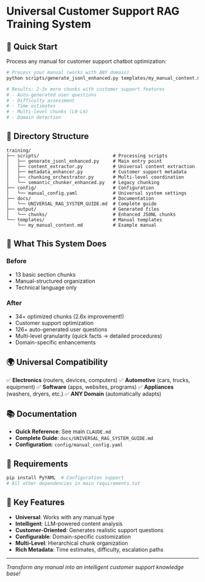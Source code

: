 # Universal Customer Support RAG Training System

## 🚀 Quick Start

Process any manual for customer support chatbot optimization:

```bash
# Process your manual (works with ANY domain)
python scripts/generate_jsonl_enhanced.py templates/my_manual_content.md

# Results: 2-3x more chunks with customer support features
# - Auto-generated user questions
# - Difficulty assessment
# - Time estimates
# - Multi-level chunks (L0-L4)
# - Domain detection
```

## 📁 Directory Structure

```
training/
├── scripts/                           # Processing scripts
│   ├── generate_jsonl_enhanced.py     # Main entry point
│   ├── content_extractor.py           # Universal content extraction
│   ├── metadata_enhancer.py           # Customer support metadata
│   ├── chunking_orchestrator.py       # Multi-level coordination
│   └── semantic_chunker_enhanced.py   # Legacy chunking
├── config/                            # Configuration
│   └── manual_config.yaml             # Universal system settings
├── docs/                              # Documentation
│   └── UNIVERSAL_RAG_SYSTEM_GUIDE.md  # Complete guide
├── output/                            # Generated files
│   └── chunks/                        # Enhanced JSONL chunks
└── templates/                         # Manual templates
    └── my_manual_content.md           # Example manual
```

## 🎯 What This System Does

### Before
- 13 basic section chunks
- Manual-structured organization
- Technical language only

### After
- 34+ optimized chunks (2.6x improvement!)
- Customer support optimization
- 126+ auto-generated user questions
- Multi-level granularity (quick facts → detailed procedures)
- Domain-specific enhancements

## 🌍 Universal Compatibility

✅ **Electronics** (routers, devices, computers)
✅ **Automotive** (cars, trucks, equipment)
✅ **Software** (apps, websites, programs)
✅ **Appliances** (washers, dryers, etc.)
✅ **ANY Domain** (automatically adapts)

## 📚 Documentation

- **Quick Reference**: See main `CLAUDE.md`
- **Complete Guide**: `docs/UNIVERSAL_RAG_SYSTEM_GUIDE.md`
- **Configuration**: `config/manual_config.yaml`

## 🔧 Requirements

```bash
pip install PyYAML  # Configuration support
# All other dependencies in main requirements.txt
```

## 🎯 Key Features

- **Universal**: Works with any manual type
- **Intelligent**: LLM-powered content analysis
- **Customer-Oriented**: Generates realistic support questions
- **Configurable**: Domain-specific customization
- **Multi-Level**: Hierarchical chunk organization
- **Rich Metadata**: Time estimates, difficulty, escalation paths

---

*Transform any manual into an intelligent customer support knowledge base!*